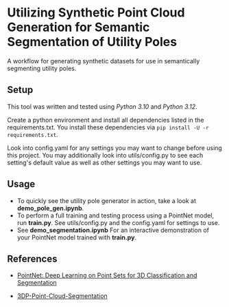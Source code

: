 # Utilizing Synthetic Point Cloud Generation for Semantic Segmentation of Utility Poles

A workflow for generating synthetic datasets for use in semantically segmenting utility poles.

<!-- TODO Citation -->

## Setup

This tool was written and tested using _Python 3.10_ and _Python 3.12_.

Create a python environment and install all dependencies listed in the requirements.txt. You install these dependencies via `pip install -U -r requirements.txt`.

Look into config.yaml for any settings you may want to change before using this project. You may additionally look into utils/config.py to see each setting's default value as well as other settings you may want to use.

## Usage

- To quickly see the utility pole generator in action, take a look at **demo_pole_gen.ipynb**.
- To perform a full training and testing process using a PointNet model, run **train.py**. See utils/config.py and the config.yaml for settings to use.
- See **demo_segmentation.ipynb** For an interactive demonstration of your PointNet model trained with **train.py**.

## References

- [PointNet: Deep Learning on Point Sets for 3D Classification and Segmentation](https://doi.org/10.48550/arXiv.1612.00593)

- [3DP-Point-Cloud-Segmentation](https://github.com/sepideh-shamsizadeh/3DP-Point-Cloud-Segmentation)
